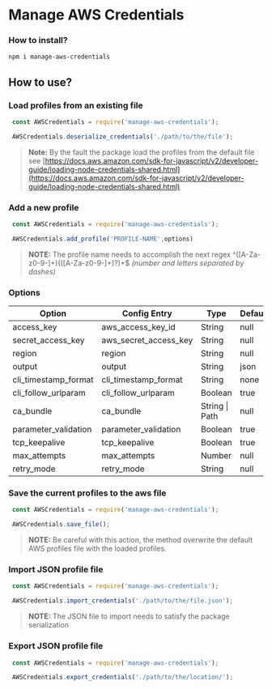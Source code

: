 # Manage AWS Credentials


### How to install?

```sh
npm i manage-aws-credentials
```

## How to use?

### Load profiles from an existing file

```js
 const AWSCredentials = require('manage-aws-credentials');

 AWSCredentials.deserialize_credentials('./path/to/the/file');
```

> **Note:** By the fault the package load the profiles from the default file see [https://docs.aws.amazon.com/sdk-for-javascript/v2/developer-guide/loading-node-credentials-shared.html](https://docs.aws.amazon.com/sdk-for-javascript/v2/developer-guide/loading-node-credentials-shared.html)


### Add a new profile


```js
 const AWSCredentials = require('manage-aws-credentials');

 AWSCredentials.add_profile('PROFILE-NAME',options)
```
> **NOTE:** The profile name needs to accomplish the next regex ^([A-Za-z0-9\-]+)(([A-Za-z0-9\-]+)?)+$ *(number and letters separated by dashes)*


### Options 

| Option               | Config Entry          | Type           | Default |
|----------------------|-----------------------|----------------|---------|
| access_key           | aws_access_key_id     | String         | null    |
| secret_access_key    | aws_secret_access_key | String         | null    |
| region               | region                | String         | null    |
| output               | output                | String         | json    |
| cli_timestamp_format | cli_timestamp_format  | String         | none    |
| cli_follow_urlparam  | cli_follow_urlparam   | Boolean        | true    |
| ca_bundle            | ca_bundle             | String \| Path | null    |
| parameter_validation | parameter_validation  | Boolean        | true    |
| tcp_keepalive        | tcp_keepalive         | Boolean        | true    |
| max_attempts         | max_attempts          | Number         | null    |
| retry_mode           | retry_mode            | String         | null    |


### Save the current profiles to the aws file

```js
 const AWSCredentials = require('manage-aws-credentials');

 AWSCredentials.save_file();
```

> **NOTE:** Be careful with this action, the method overwrite the default AWS profiles file with the loaded profiles.

### Import JSON profile file

```js
 const AWSCredentials = require('manage-aws-credentials');

 AWSCredentials.import_credentials('./path/to/the/file.json');
```

> **NOTE:** The JSON file to import needs to satisfy the package serialization

### Export JSON profile file

```js
 const AWSCredentials = require('manage-aws-credentials');

 AWSCredentials.export_credentials('./path/to/the/location/');
```